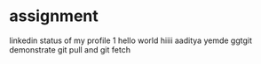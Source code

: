 # assignment 
linkedin status of my profile 1
hello world hiiii
aaditya yemde ggtgit 
demonstrate git pull and git fetch
